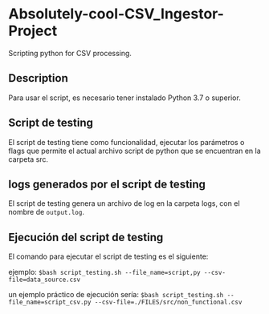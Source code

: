 # Absolutely-cool-CSV_Ingestor-Project

Scripting python for CSV processing.

## Description

Para usar el script, es necesario tener instalado Python 3.7 o superior.

## Script de testing

El script de testing tiene como funcionalidad, ejecutar los parámetros o flags que permite el actual archivo script de python que se encuentran en la carpeta src.

## logs generados por el script de testing

El script de testing genera un archivo de log en la carpeta logs, con el nombre de `output.log`.

## Ejecución del script de testing

El comando para ejecutar el script de testing es el siguiente:

ejemplo:
`$bash script_testing.sh --file_name=script,py --csv-file=data_source.csv`

un ejemplo práctico de ejecución sería:
`$bash script_testing.sh --file_name=script_csv.py --csv-file=./FILES/src/non_functional.csv`

##
